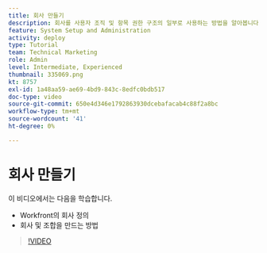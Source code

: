```yaml
---
title: 회사 만들기
description: 회사를 사용자 조직 및 항목 권한 구조의 일부로 사용하는 방법을 알아봅니다. 그런 다음 조직의 회사를 만듭니다.
feature: System Setup and Administration
activity: deploy
type: Tutorial
team: Technical Marketing
role: Admin
level: Intermediate, Experienced
thumbnail: 335069.png
kt: 8757
exl-id: 1a48aa59-ae69-4bd9-843c-8edfc0bdb517
doc-type: video
source-git-commit: 650e4d346e1792863930dcebafacab4c88f2a8bc
workflow-type: tm+mt
source-wordcount: '41'
ht-degree: 0%

---
```


# 회사 만들기

이 비디오에서는 다음을 학습합니다.

* Workfront의 회사 정의
* 회사 및 조합을 만드는 방법

>[!VIDEO](https://video.tv.adobe.com/v/335069/?quality=12&learn=on)
